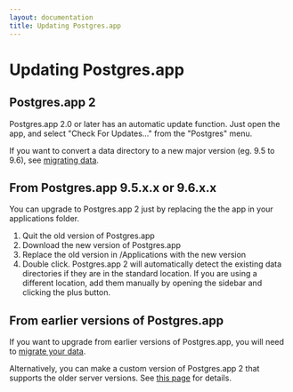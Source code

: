 ```yaml
---
layout: documentation
title: Updating Postgres.app
---
```


Updating Postgres.app
======================


Postgres.app 2
-------------------------
Postgres.app 2.0 or later has an automatic update function.
Just open the app, and select "Check For Updates…" from the "Postgres" menu.

If you want to convert a data directory to a new major version (eg. 9.5 to 9.6), see [migrating data](migrating-data.html).


From Postgres.app 9.5.x.x or 9.6.x.x
------------------------------------
You can upgrade to Postgres.app 2 just by replacing the the app in your applications folder.

1. Quit the old version of Postgres.app
2. Download the new version of Postgres.app
3. Replace the old version in /Applications with the new version
4. Double click.
   Postgres.app 2 will automatically detect the existing data directories if they are in the standard location.
   If you are using a different location, add them manually by opening the sidebar and clicking the plus button.



From earlier versions of Postgres.app
-------------------------------------

If you want to upgrade from earlier versions of Postgres.app, you will need to [migrate your data](migrating-data.html).

Alternatively, you can make a custom version of Postgres.app 2 that supports the older server versions. See [this page](all-versions.html) for details.